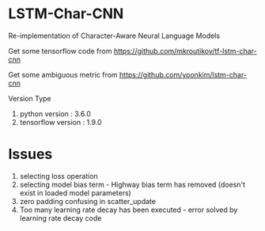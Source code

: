 # LSTM-Char-CNN
Re-implementation of Character-Aware Neural Language Models

Get some tensorflow code from https://github.com/mkroutikov/tf-lstm-char-cnn

Get some ambiguous metric from https://github.com/yoonkim/lstm-char-cnn

Version Type
1. python version : 3.6.0
2. tensorflow version : 1.9.0

# Issues
1. selecting loss operation
2. selecting model bias term - Highway bias term has removed (doesn't exist in loaded model parameters)
3. zero padding confusing in scatter_update
4. Too many learning rate decay has been executed - error solved by learning rate decay code
